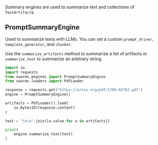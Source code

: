 Summary engines are used to summarize text and collections of `TextArtifact`s.

## PromptSummaryEngine

Used to summarize texts with LLMs. You can set a custom `prompt_driver`, `template_generator`, and `chunker`.

Use the `summarize_artifacts` method to summarize a list of artifacts or `summarize_text` to summarize an arbitrary string.

```python
import io
import requests
from swarms.engines import PromptSummaryEngine
from swarms.loaders import PdfLoader

response = requests.get("https://arxiv.org/pdf/1706.03762.pdf")
engine = PromptSummaryEngine()

artifacts = PdfLoader().load(
    io.BytesIO(response.content)
)

text = "\n\n".join([a.value for a in artifacts])

print(
    engine.summarize_text(text)
)

```